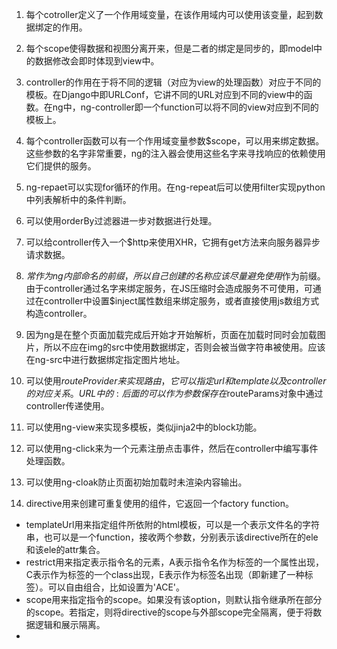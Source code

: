 1. 每个cotroller定义了一个作用域变量，在该作用域内可以使用该变量，起到数据绑定的作用。

2. 每个scope使得数据和视图分离开来，但是二者的绑定是同步的，即model中的数据修改会即时体现到view中。

3. controller的作用在于将不同的逻辑（对应为view的处理函数）对应于不同的模板。在Django中即URLConf，它讲不同的URL对应到不同的view中的函数。在ng中，ng-controller即一个function可以将不同的view对应到不同的模板上。

4. 每个controller函数可以有一个作用域变量参数$scope，可以用来绑定数据。这些参数的名字非常重要，ng的注入器会使用这些名字来寻找响应的依赖使用它们提供的服务。

5. ng-repaet可以实现for循环的作用。在ng-repeat后可以使用filter实现python中列表解析中的条件判断。

6. 可以使用orderBy过滤器进一步对数据进行处理。

7. 可以给controller传入一个$http来使用XHR，它拥有get方法来向服务器异步请求数据。

8. $常作为ng内部命名的前缀，所以自己创建的名称应该尽量避免使用$作为前缀。由于controller通过名字来绑定服务，在JS压缩时会造成服务不可使用，可通过在controller中设置$inject属性数组来绑定服务，或者直接使用js数组方式构造controller。

9. 因为ng是在整个页面加载完成后开始才开始解析，页面在加载时同时会加载图片，所以不应在img的src中使用数据绑定，否则会被当做字符串被使用。应该在ng-src中进行数据绑定指定图片地址。

10. 可以使用$routeProvider来实现路由，它可以指定url和template以及controller的对应关系。URL中的:后面的可以作为参数保存在$routeParams对象中通过controller传递使用。

11. 可以使用ng-view来实现多模板，类似jinja2中的block功能。

12. 可以使用ng-click来为一个元素注册点击事件，然后在controller中编写事件处理函数。

13. 可以使用ng-cloak防止页面初始加载时未渲染内容输出。

14. directive用来创建可重复使用的组件，它返回一个factory function。
  * templateUrl用来指定组件所依附的html模板，可以是一个表示文件名的字符串，也可以是一个function，接收两个参数，分别表示该directive所在的ele和该ele的attr集合。
  * restrict用来指定表示指令名的元素，A表示指令名作为标签的一个属性出现，C表示作为标签的一个class出现，E表示作为标签名出现（即新建了一种标签）。可以自由组合，比如设置为\'ACE\'。
  * scope用来指定指令的scope。如果没有该option，则默认指令继承所在部分的scope。若指定，则将directive的scope与外部scope完全隔离，便于将数据逻辑和展示隔离。
  * 
